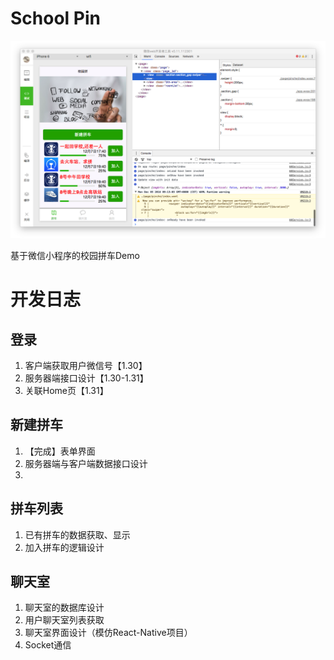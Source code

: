 # School Pin

![](./doc/main.png)

基于微信小程序的校园拼车Demo


# 开发日志

## 登录
1. 客户端获取用户微信号【1.30】
2. 服务器端接口设计【1.30-1.31】
3. 关联Home页【1.31】

## 新建拼车
1. 【完成】表单界面
2. 服务器端与客户端数据接口设计
3. 

## 拼车列表
1. 已有拼车的数据获取、显示
2. 加入拼车的逻辑设计

## 聊天室
1. 聊天室的数据库设计
2. 用户聊天室列表获取
3. 聊天室界面设计（模仿React-Native项目）
4. Socket通信
